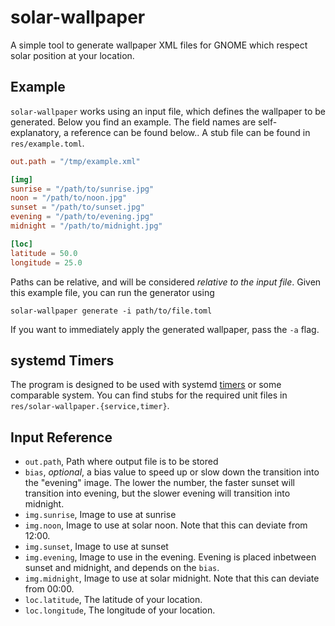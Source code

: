 # solar-wallpaper

A simple tool to generate wallpaper XML files for GNOME which respect solar
position at your location.

## Example

`solar-wallpaper` works using an input file, which defines the wallpaper to be
generated. Below you find an example. The field names are self-explanatory, a
reference can be found below.. A stub file can be found in `res/example.toml`.

```toml
out.path = "/tmp/example.xml"

[img]
sunrise = "/path/to/sunrise.jpg"
noon = "/path/to/noon.jpg"
sunset = "/path/to/sunset.jpg"
evening = "/path/to/evening.jpg"
midnight = "/path/to/midnight.jpg"

[loc]
latitude = 50.0
longitude = 25.0
```

Paths can be relative, and will be considered *relative to the input file*.
Given this example file, you can run the generator using
```
solar-wallpaper generate -i path/to/file.toml
```

If you want to immediately apply the generated wallpaper, pass the `-a` flag.

## systemd Timers

The program is designed to be used with systemd
[timers](https://www.freedesktop.org/software/systemd/man/systemd.timer.html)
or some comparable system. You can find stubs for the required unit files in
`res/solar-wallpaper.{service,timer}`.

## Input Reference
+ `out.path`, Path where output file is to be stored
+ `bias`, *optional*, a bias value to speed up or slow down the transition into
  the "evening" image. The lower the number, the faster sunset will transition
  into evening, but the slower evening will transition into midnight.
+ `img.sunrise`, Image to use at sunrise
+ `img.noon`, Image to use at solar noon. Note that this can deviate from 12:00.
+ `img.sunset`, Image to use at sunset
+ `img.evening`, Image to use in the evening. Evening is placed inbetween
  sunset and midnight, and depends on the `bias`.
+ `img.midnight`, Image to use at solar midnight. Note that this can deviate from 00:00.
+ `loc.latitude`, The latitude of your location.
+ `loc.longitude`, The longitude of your location.
